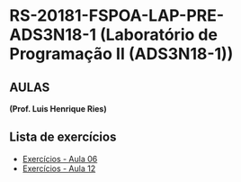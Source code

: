 # RS-20181-FSPOA-LAP-PRE-ADS3N18-1 (Laboratório de Programação II (ADS3N18-1))

## AULAS

**(Prof. Luis Henrique Ries)**

## Lista de exercícios

 + [Exercícios - Aula 06](aula-06/lista-de-exercicios/exercicio-06.md)
 + [Exercícios - Aula 12](aula-12/lista-de-exercicios/exercicio-12.md)